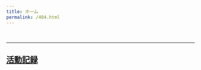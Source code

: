 ```yaml
---
title: ホーム
permalink: /404.html
---
```

<!--
[<img src="https://github.com/goodroot/hugo-classic/raw/master/images/partywizard.gif" style="max-width:15%;min-width:40px;float:right;" alt="Github repo" />](https://github.com/goodroot/hugo-classic)
-->
<script type="text/javascript" src="/js/count.js" charset="utf-8"></script>
<div style="text-align: center;">
<!--
<font size="8">物理部って</font><br><br>
<font size="8">知ってるぅ？</font><br><br>
-->
<p id="count">
</p>

</div>
<br>
<hr/>




<h2><p><a href="/post/">活動記録</a></p></h2>
